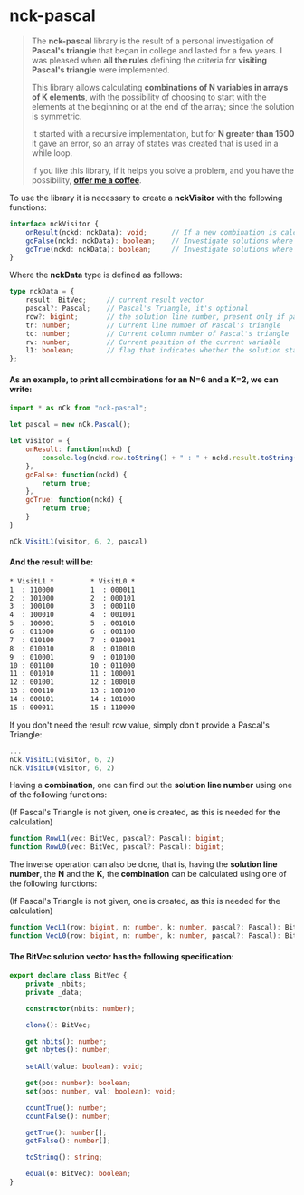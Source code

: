 
# nck-pascal

> The **nck-pascal** library is the result of a personal investigation of **Pascal's triangle** that began in college and lasted for a few years. I was pleased when **all the rules** defining the criteria for **visiting Pascal's triangle** were implemented.
>
> This library allows calculating **combinations of N variables in arrays of K elements**, with the possibility of choosing to start with the elements at the beginning or at the end of the array; since the solution is symmetric.
>
> It started with a recursive implementation, but for **N greater than 1500** it gave an error, so an array of states was created that is used in a while loop.
>
> If you like this library, if it helps you solve a problem, and you have the possibility, **[offer me a coffee](https://donate.stripe.com/7sIfZ5f36doAe9a8wx "pjsr coffee")**.

To use the library it is necessary to create a **nckVisitor** with the following functions:

```ts
interface nckVisitor {
    onResult(nckd: nckData): void;      // If a new combination is calculated
    goFalse(nckd: nckData): boolean;    // Investigate solutions where the current variable is False
    goTrue(nckd: nckData): boolean;     // Investigate solutions where the current variable is True
}
```

Where the **nckData** type is defined as follows:

```ts
type nckData = {
    result: BitVec;     // current result vector
    pascal?: Pascal;    // Pascal's Triangle, it's optional
    row?: bigint;       // the solution line number, present only if pascal is given
    tr: number;         // Current line number of Pascal's triangle
    tc: number;         // Current column number of Pascal's triangle
    rv: number;         // Current position of the current variable
    l1: boolean;        // flag that indicates whether the solution starts with the variables on the left
};
```

#### As an example, to print all combinations for an N=6 and a K=2, we can write:

```js
import * as nCk from "nck-pascal";

let pascal = new nCk.Pascal();

let visitor = {
    onResult: function(nckd) {
		console.log(nckd.row.toString() + " : " + nckd.result.toString());
	},
	goFalse: function(nckd) {
		return true;
	},
	goTrue: function(nckd) {
		return true;
	}
}

nCk.VisitL1(visitor, 6, 2, pascal)
```

#### And the result will be:

```txt
* VisitL1 *         * VisitL0 *      
1  : 110000         1  : 000011
2  : 101000         2  : 000101
3  : 100100         3  : 000110
4  : 100010         4  : 001001
5  : 100001         5  : 001010
6  : 011000         6  : 001100
7  : 010100         7  : 010001
8  : 010010         8  : 010010
9  : 010001         9  : 010100
10 : 001100         10 : 011000
11 : 001010         11 : 100001
12 : 001001         12 : 100010
13 : 000110         13 : 100100
14 : 000101         14 : 101000
15 : 000011         15 : 110000
```

If you don't need the result row value, simply don't provide a Pascal's Triangle:

```js
...
nCk.VisitL1(visitor, 6, 2)
nCk.VisitL0(visitor, 6, 2)
```

Having a **combination**, one can find out the **solution line number** using one of the following functions:

(If Pascal's Triangle is not given, one is created, as this is needed for the calculation)

```ts
function RowL1(vec: BitVec, pascal?: Pascal): bigint;
function RowL0(vec: BitVec, pascal?: Pascal): bigint;
```

The inverse operation can also be done, that is, having the **solution line number**, the **N** and the **K**, the **combination** can be calculated using one of the following functions:

(If Pascal's Triangle is not given, one is created, as this is needed for the calculation)

```ts
function VecL1(row: bigint, n: number, k: number, pascal?: Pascal): BitVec;
function VecL0(row: bigint, n: number, k: number, pascal?: Pascal): BitVec;
```

#### The BitVec solution vector has the following specification:

```ts
export declare class BitVec {
    private _nbits;
    private _data;

    constructor(nbits: number);

    clone(): BitVec;

    get nbits(): number;
    get nbytes(): number;
    
    setAll(value: boolean): void;

    get(pos: number): boolean;
    set(pos: number, val: boolean): void;

    countTrue(): number;
    countFalse(): number;

    getTrue(): number[];
    getFalse(): number[];

    toString(): string;

    equal(o: BitVec): boolean;
}
```
